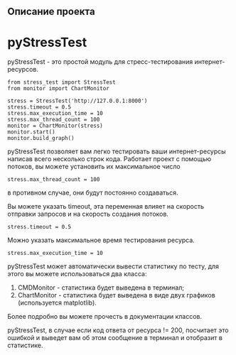 ## Описание проекта
# pyStressTest

pyStressTest - это простой модуль для стресс-тестирования интернет-ресурсов.

```
from stress_test import StressTest
from monitor import ChartMonitor

stress = StressTest('http://127.0.0.1:8000')
stress.timeout = 0.5
stress.max_execution_time = 10
stress.max_thread_count = 100
monitor = ChartMonitor(stress)
monitor.start()
monitor.build_graph()
```

pyStressTest позволяет вам легко тестировать ваши интернет-ресурсы написав всего несколько строк кода.
Работает проект с помощью потоков, вы можете установить их максимальное число
```
stress.max_thread_count = 100
```
в противном случае, они будут постоянно создаваться.

Вы можете указать timeout, эта переменная влияет на скорость отправки запросов и на скорость создания потоков.
```
stress.timeout = 0.5
```

Можно указать максимальное время тестирования ресурса.
```
stress.max_execution_time = 10
```

pyStressTest может автоматически вывести статистику по тесту, для этого вы можете использоваться два класса:
1) CMDMonitor - статистика будет выведена в терминал;
2) ChartMonitor - статистика будет выведена в виде двух графиков (используется matplotlib). 

Более подробно вы можете прочесть в документации классов.

pyStressTest, в случае если код ответа от ресурса != 200, посчитает это ошибкой и выведет вам об этом сообщение в терминал и отобразит в статистике.
